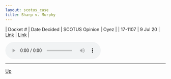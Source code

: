 ```yaml
---
layout: scotus_case
title: Sharp v. Murphy
---
```


| Docket # | Date Decided | SCOTUS Opinion | Oyez |
| 17-1107 | 9 Jul 20 | [Link](https://www.supremecourt.gov/opinions/19pdf/591us2r62_9o6b.pdf) | [Link](https://www.oyez.org/cases/2019/17-1107) |

<audio controls>
   <source src='./resources/17-1107.mp3' type='audio/mpeg'>
</audio>

<object data='./resources/17-1107.pdf' type='application/pdf'></object>

---

[Up](./README.md)